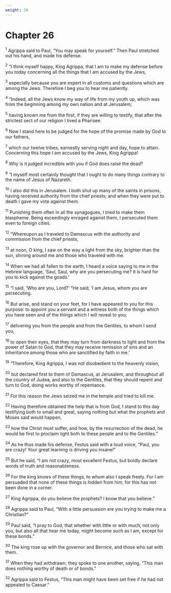 ```yaml
---
weight: 26
---
```


# Chapter 26

<sup>1</sup> Agrippa said to Paul, “You may speak for yourself.” Then Paul stretched out his hand, and made his defense. 

<sup>2</sup> “I think myself happy, King Agrippa, that I am to make my defense before you today concerning all the things that I am accused by the Jews, 

<sup>3</sup> especially because you are expert in all customs and questions which are among the Jews. Therefore I beg you to hear me patiently. 

<sup>4</sup> “Indeed, all the Jews know my way of life from my youth up, which was from the beginning among my own nation and at Jerusalem; 

<sup>5</sup> having known me from the first, if they are willing to testify, that after the strictest sect of our religion I lived a Pharisee. 

<sup>6</sup> Now I stand here to be judged for the hope of the promise made by God to our fathers, 

<sup>7</sup> which our twelve tribes, earnestly serving night and day, hope to attain. Concerning this hope I am accused by the Jews, King Agrippa! 

<sup>8</sup> Why is it judged incredible with you if God does raise the dead? 

<sup>9</sup> “I myself most certainly thought that I ought to do many things contrary to the name of Jesus of Nazareth. 

<sup>10</sup> I also did this in Jerusalem. I both shut up many of the saints in prisons, having received authority from the chief priests; and when they were put to death I gave my vote against them. 

<sup>11</sup> Punishing them often in all the synagogues, I tried to make them blaspheme. Being exceedingly enraged against them, I persecuted them even to foreign cities. 

<sup>12</sup> “Whereupon as I traveled to Damascus with the authority and commission from the chief priests, 

<sup>13</sup> at noon, O king, I saw on the way a light from the sky, brighter than the sun, shining around me and those who traveled with me. 

<sup>14</sup> When we had all fallen to the earth, I heard a voice saying to me in the Hebrew language, ‘Saul, Saul, why are you persecuting me? It is hard for you to kick against the goads.’ 

<sup>15</sup> “I said, ‘Who are you, Lord?’ “He said, ‘I am Jesus, whom you are persecuting. 

<sup>16</sup> But arise, and stand on your feet, for I have appeared to you for this purpose: to appoint you a servant and a witness both of the things which you have seen and of the things which I will reveal to you; 

<sup>17</sup> delivering you from the people and from the Gentiles, to whom I send you, 

<sup>18</sup> to open their eyes, that they may turn from darkness to light and from the power of Satan to God, that they may receive remission of sins and an inheritance among those who are sanctified by faith in me.’ 

<sup>19</sup> “Therefore, King Agrippa, I was not disobedient to the heavenly vision, 

<sup>20</sup> but declared first to them of Damascus, at Jerusalem, and throughout all the country of Judea, and also to the Gentiles, that they should repent and turn to God, doing works worthy of repentance. 

<sup>21</sup> For this reason the Jews seized me in the temple and tried to kill me. 

<sup>22</sup> Having therefore obtained the help that is from God, I stand to this day testifying both to small and great, saying nothing but what the prophets and Moses said would happen, 

<sup>23</sup> how the Christ must suffer, and how, by the resurrection of the dead, he would be first to proclaim light both to these people and to the Gentiles.” 

<sup>24</sup> As he thus made his defense, Festus said with a loud voice, “Paul, you are crazy! Your great learning is driving you insane!” 

<sup>25</sup> But he said, “I am not crazy, most excellent Festus, but boldly declare words of truth and reasonableness. 

<sup>26</sup> For the king knows of these things, to whom also I speak freely. For I am persuaded that none of these things is hidden from him, for this has not been done in a corner. 

<sup>27</sup> King Agrippa, do you believe the prophets? I know that you believe.” 

<sup>28</sup> Agrippa said to Paul, “With a little persuasion are you trying to make me a Christian?” 

<sup>29</sup> Paul said, “I pray to God, that whether with little or with much, not only you, but also all that hear me today, might become such as I am, except for these bonds.” 

<sup>30</sup> The king rose up with the governor and Bernice, and those who sat with them. 

<sup>31</sup> When they had withdrawn, they spoke to one another, saying, “This man does nothing worthy of death or of bonds.” 

<sup>32</sup> Agrippa said to Festus, “This man might have been set free if he had not appealed to Caesar.” 


